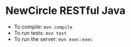 NewCircle RESTful Java
=====================

* To compile: `mvn compile`
* To run tests: `mvn test`
* To run the server: `mvn exec:exec`

